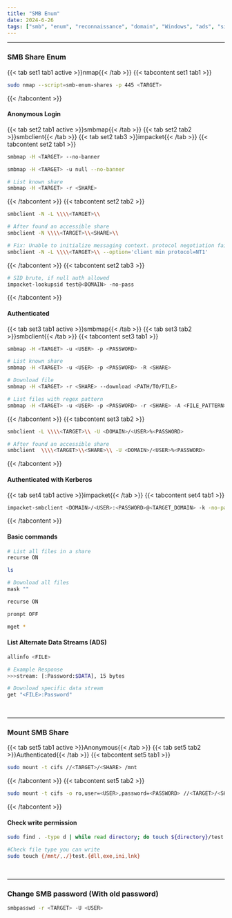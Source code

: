 ```yaml
---
title: "SMB Enum"
date: 2024-6-26
tags: ["smb", "enum", "reconnaissance", "domain", "Windows", "ads", "sid", "ad"]
---
```


---
### SMB Share Enum

{{< tab set1 tab1 active >}}nmap{{< /tab >}}
{{< tabcontent set1 tab1 >}}

<div>

```bash
sudo nmap --script=smb-enum-shares -p 445 <TARGET>
```

</div>

{{< /tabcontent >}}

#### Anonymous Login

{{< tab set2 tab1 active >}}smbmap{{< /tab >}}
{{< tab set2 tab2 >}}smbclient{{< /tab >}}
{{< tab set2 tab3 >}}impacket{{< /tab >}}
{{< tabcontent set2 tab1 >}}

<div>

```bash
smbmap -H <TARGET> --no-banner
```

```bash
smbmap -H <TARGET> -u null --no-banner
```

```bash
# List known share
smbmap -H <TARGET> -r <SHARE>
```

</div>

{{< /tabcontent >}}
{{< tabcontent set2 tab2 >}}

<div>

```bash
smbclient -N -L \\\\<TARGET>\\
```

```bash
# After found an accessible share
smbclient -N \\\\<TARGET>\\<SHARE>\\
```

```bash
# Fix: Unable to initialize messaging context. protocol negotiation failed: NT_STATUS_CONNECTION_DISCONNECTED
smbclient -N -L \\\\<TARGET>\\ --option='client min protocol=NT1'
```

</div>

{{< /tabcontent >}}
{{< tabcontent set2 tab3 >}}

<div>

```bash
# SID brute, if null auth allowed
impacket-lookupsid test@<DOMAIN> -no-pass
```

</div>

{{< /tabcontent >}}

#### Authenticated

{{< tab set3 tab1 active >}}smbmap{{< /tab >}}
{{< tab set3 tab2 >}}smbclient{{< /tab >}}
{{< tabcontent set3 tab1 >}}

<div>

```bash
smbmap -H <TARGET> -u <USER> -p <PASSWORD>
```

```bash
# List known share
smbmap -H <TARGET> -u <USER> -p <PASSWORD> -R <SHARE>
```

```bash
# Download file
smbmap -H <TARGET> -r <SHARE> --download <PATH/TO/FILE>
```

```bash
# List files with regex pattern
smbmap -H <TARGET> -u <USER> -p <PASSWORD> -r <SHARE> -A <FILE_PATTERN>
```

</div>

{{< /tabcontent >}}
{{< tabcontent set3 tab2 >}}


```bash
smbclient -L \\\\<TARGET>\\ -U <DOMAIN>/<USER>%<PASSWORD>
```

```bash
# After found an accessible share
smbclient  \\\\<TARGET>\\<SHARE>\\ -U <DOMAIN>/<USER>%<PASSWORD>
```

{{< /tabcontent >}}

#### Authenticated with Kerberos

{{< tab set4 tab1 active >}}impacket{{< /tab >}}
{{< tabcontent set4 tab1 >}}

<div>

```bash
impacket-smbclient <DOMAIN>/<USER>:<PASSWORD>@<TARGET_DOMAIN> -k -no-pass
```

</div>

{{< /tabcontent >}}

#### Basic commands

<div>

```bash
# List all files in a share
recurse ON
```

```bash
ls
```

```bash
# Download all files
mask ""
```

```bash
recurse ON
```

```bash
prompt OFF
```

```bash
mget *
```

</div>

#### List Alternate Data Streams (ADS)

<div>

```bash
allinfo <FILE>
```

```bash
# Example Response
>>>stream: [:Password:$DATA], 15 bytes
```

```bash
# Download specific data stream
get "<FILE>:Password"
```

</div>


<br>

---

### Mount SMB Share

{{< tab set5 tab1 active >}}Anonymous{{< /tab >}}
{{< tab set5 tab2 >}}Authenticated{{< /tab >}}
{{< tabcontent set5 tab1 >}}

<div>

```bash
sudo mount -t cifs //<TARGET>/<SHARE> /mnt
```

</div>

{{< /tabcontent >}}
{{< tabcontent set5 tab2 >}}

<div>

```bash
sudo mount -t cifs -o ro,user=<USER>,password=<PASSWORD> //<TARGET>/<SHARE> /mnt
```

</div>

{{< /tabcontent >}}


#### Check write permission

<div>

```bash
sudo find . -type d | while read directory; do touch ${directory}/test 2>/dev/null && echo "${directory} - write file" && rm ${directory}/test; mkdir ${directory}/test 2>/dev/null && echo "${directory} - write directory" && rmdir ${directory}/test; done
```

```bash
#Check file type you can write
sudo touch {/mnt/,./}test.{dll,exe,ini,lnk}
```

</div>

<br>

---

### Change SMB password (With old password)

<div>

```bash
smbpasswd -r <TARGET> -U <USER>
```

</div>

<br>